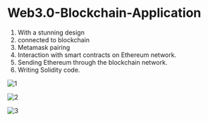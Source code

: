 # Web3.0-Blockchain-Application

1. With a stunning design
2. connected to blockchain
3. Metamask pairing
4. Interaction with smart contracts on Ethereum network.
5. Sending Ethereum through the blockchain network.
6. Writing Solidity code.


![1](https://user-images.githubusercontent.com/72302495/154715992-e8a4db24-277c-47d3-b4a6-e866ff5a7080.PNG)

![2](https://user-images.githubusercontent.com/72302495/154716015-a925ae68-b87a-424f-8c5d-a312ab28442c.PNG)

![3](https://user-images.githubusercontent.com/72302495/154716025-61ab17cf-8da8-40ee-a579-375ca8c6e4c9.PNG)
